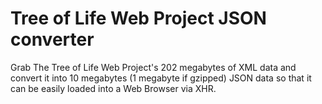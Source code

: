 Tree of Life Web Project JSON converter
==

Grab The Tree of Life Web Project's 202 megabytes of XML data and convert it into 10 megabytes (1 megabyte if gzipped) JSON data so that it can be easily loaded into a Web Browser via XHR.
